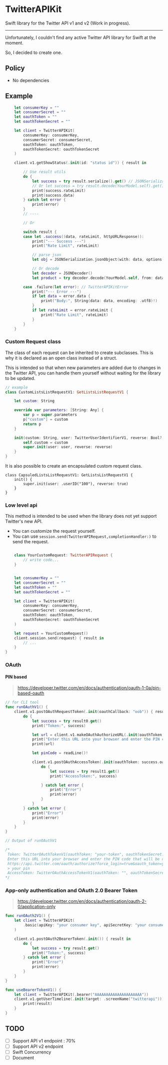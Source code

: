# TwitterAPIKit

Swift library for the Twitter API v1 and v2 (Work in progress).

---

Unfortunately, I couldn't find any active Twitter API library for Swift at the moment.

So, I decided to create one.

## Policy

- No dependencies

## Example

```swift
    let consumerKey = ""
    let consumerSecret = ""
    let oauthToken = ""
    let oauthTokenSecret = ""

    let client = TwitterAPIKit(
        consumerKey: consumerKey,
        consumerSecret: consumerSecret,
        oauthToken: oauthToken,
        oauthTokenSecret: oauthTokenSecret
    )

    client.v1.getShowStatus(.init(id: "status id")) { result in

        // Use result utils
        do {
            let success = try result.serialize().get() // JSONSerialization
            // Or let success = try result.decode(YourModel.self).get() // JSONDecoder
            print(success.rateLimit)
            print(success.data)
        } catch let error {
            print(error)
        }
        // ----

        // Or

        switch result {
        case let .success((data, rateLimit, httpURLResponse)):
            print("--- Success ---")
            print("Rate Limit", rateLimit)

            // parse json
            let obj = JSONSerialization.jsonObject(with: data, options: [])

            // Or decode
            let decoder = JSONDecoder()
            let product = try decoder.decode(YourModel.self, from: data)

        case .failure(let error): // TwitterAPIKitError
            print("--- Error ---")
            if let data = error.data {
                print("Body:", String(data: data, encoding: .utf8)!)
            }
            if let rateLimit = error.rateLimit {
                print("Rate Limit", rateLimit)
            }
        }
    }
```

### Custom Request class

The class of each request can be inherited to create subclasses. This is why it is declared as an open class instead of a struct.

This is intended so that when new parameters are added due to changes in the Twitter API, you can handle them yourself without waiting for the library to be updated.

```swift
// example
class CustomListsListRequestV1: GetListsListRequestV1 {

    let custom: String

    override var parameters: [String: Any] {
        var p = super.parameters
        p["custom"] = custom
        return p
    }

    init(custom: String, user: TwitterUserIdentifierV1, reverse: Bool? = .none) {
        self.custom = custom
        super.init(user: user, reverse: reverse)
    }
}
```

It is also possible to create an encapsulated custom request class.

```
class CapsuledListsListRequestV1: GetListsListRequestV1 {
    init() {
        super.init(user: .userID("100"), reverse: true)
    }
}
```

### Low level api

This method is intended to be used when the library does not yet support Twitter's new API.

- You can customize the request yourself.
- You can use `session.send(TwitterAPIRequest,completionHandler:)` to send the request.

```swift

    class YourCustomRequest: TwitterAPIRequest {
        // write code...
    }


    let consumerKey = ""
    let consumerSecret = ""
    let oauthToken = ""
    let oauthTokenSecret = ""

    let client = TwitterAPIKit(
        consumerKey: consumerKey,
        consumerSecret: consumerSecret,
        oauthToken: oauthToken,
        oauthTokenSecret: oauthTokenSecret
    )

    let request = YourCustomRequest()
    client.session.send(request) { result in
        // ...
    }
}
```

### OAuth

#### PIN based

> https://developer.twitter.com/en/docs/authentication/oauth-1-0a/pin-based-oauth

```swift
// for CLI tool
func runOAuthV1() {
    client.v1.postOAuthRequestToken(.init(oauthCallback: "oob")) { result0 in
        do {
            let success = try result0.get()
            print("Token:", success)

            let url = client.v1.makeOAuthAuthorizeURL(.init(oauthToken: success.oauthToken, forceLogin: true))!
            print("Enter this URL into your browser and enter the PIN code that will be displayed after authentication.")
            print(url)

            let pinCode = readLine()!

            client.v1.postOAuthAccessToken(.init(oauthToken: success.oauthToken, oauthVerifier: pinCode)) { result1 in
                do {
                    let success = try result1.get()
                    print("AccessToken:", success)

                } catch let error {
                    print("Error")
                    print(error)
                }
            }
        } catch let error {
            print("Error")
            print(error)
        }
    }
}

// Output of runOAuthV1

/*
 Token: TwitterOAuthTokenV1(oauthToken: "your-token", oauthTokenSecret: "your-secret", oauthCallbackConfirmed: Optional(true))
 Enter this URL into your browser and enter the PIN code that will be displayed after authentication.
 https://api.twitter.com/oauth/authorize?force_login=true&oauth_token=your-token
 > your pin
 AccessToken: TwitterOAuthAccessTokenV1(oauthToken: "", oauthTokenSecret: "", userID: Optional(""), screenName: Optional(""))
*/
```

### App-only authentication and OAuth 2.0 Bearer Token

> https://developer.twitter.com/en/docs/authentication/oauth-2-0/application-only

```swift
func runOAuth2V1() {
    let client = TwitterAPIKit(
        .basic(apiKey: "your consumer key", apiSecretKey: "your consumer secret")
    )

    client.v1.postOAuth2BearerToken(.init()) { result in
        do {
            let success = try result.get()
            print("Token:", success)
        } catch let error {
            print("Error")
            print(error)
        }
    }
}

func useBearerTokenV1() {
    let client = TwitterAPIKit(.bearer("AAAAAAAAAAAAAAAAAAAAA"))
    client.v1.getUserTimeline(.init(target: .screenName("twitterapi"))) { result in
        print(result)
    }
}

```

## TODO

- [ ] Support API v1 endpoint : 70%
- [ ] Support API v2 endpoint
- [ ] Swift Concurrency
- [ ] Document

